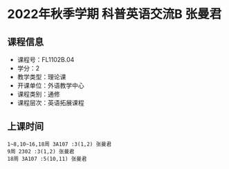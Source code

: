 # 2022年秋季学期 科普英语交流B 张曼君






## 课程信息

- 课程号：FL1102B.04
- 学分：2
- 教学类型：理论课
- 开课单位：外语教学中心
- 课程类别：通修
- 课程层次：英语拓展课程

## 上课时间

```
1~8,10~16,18周 3A107 :3(1,2) 张曼君
9周 2302 :3(1,2) 张曼君
18周 3A107 :5(10,11) 张曼君
```

